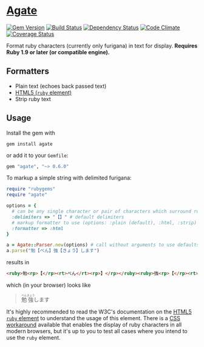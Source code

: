 # [Agate](http://en.wikipedia.org/w/index.php?title=Ruby_character&oldid=540994629#History)

[![Gem Version](https://badge.fury.io/rb/agate.svg)](http://badge.fury.io/rb/agate)
[![Build Status](https://travis-ci.org/jbhannah/agate.svg?branch=master)](https://travis-ci.org/jbhannah/agate)
[![Dependency Status](https://gemnasium.com/jbhannah/agate.png)](https://gemnasium.com/jbhannah/agate)
[![Code Climate](https://codeclimate.com/github/jbhannah/agate/badges/gpa.svg)](https://codeclimate.com/github/jbhannah/agate)
[![Coverage Status](https://img.shields.io/coveralls/jbhannah/agate.svg)](https://coveralls.io/r/jbhannah/agate?branch=master)

Format ruby characters (currently only furigana) in text for display. **Requires
Ruby 1.9 or later (or compatible engine).**

## Formatters

 * Plain text (echoes back passed text)
 * [HTML5 (`ruby` element)][h5]
 * Strip ruby text

## Usage

Install the gem with

    gem install agate

or add it to your `Gemfile`:

```ruby
gem "agate", "~> 0.6.0"
```

To markup a simple string with delimited furigana:

```ruby
require "rubygems"
require "agate"

options = {
  # can be any single character or pair of characters which surround ruby characters in text to parse
  :delimiters => "【】" # default delimiters
  # markup formatter to use (options: :plain (default), :html, :strip)
  :formatter => :html
}

a = Agate::Parser.new(options) # call without arguments to use defaults
a.parse("勉【べん】強【きょう】します")
```

results in

```html
<ruby>勉<rp>【</rp><rt>べん</rt><rp>】</rp></ruby><ruby>強<rp>【</rp><rt>きょう</rt><rp>】</rp></ruby>します
```

which (in your browser) looks like

> <ruby>勉<rp>【</rp><rt>べん</rt><rp>】</rp></ruby><ruby>強<rp>【</rp><rt>きょう</rt><rp>】</rp></ruby>します

It's highly recommended to read the W3C's documentation on the [HTML5
`ruby` element][h5] to understand the usage of this element. There is a
[CSS workaround][css] available that enables the display of ruby characters
in all modern browsers, but it's up to you to test all cases where you
intend to use the `ruby` element.

[h5]: http://www.w3.org/TR/html5/text-level-semantics.html#the-ruby-element
[css]: http://web.nickshanks.com/stylesheets/ruby.css
